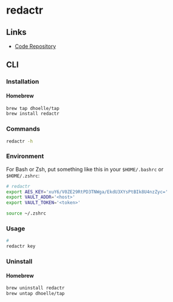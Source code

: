 # redactr

## Links

- [Code Repository](https://github.com/dhoelle/redactr)

## CLI

### Installation

#### Homebrew

```sh
brew tap dhoelle/tap
brew install redactr
```

### Commands

```sh
redactr -h
```

### Environment

For Bash or Zsh, put something like this in your `$HOME/.bashrc` or `$HOME/.zshrc`:

```sh
# redactr
export AES_KEY='xuY6/V0ZE29RtPD3TNWga/EkdU3XYsPtBIk8U4nzZyc='
export VAULT_ADDR='<host>'
export VAULT_TOKEN='<token>'
```

```sh
source ~/.zshrc
```

### Usage

```sh
#
redactr key
```

<!--
#
redactr redact <text>

#
redactr unredact <text>
-->

### Uninstall

#### Homebrew

```sh
brew uninstall redactr
brew untap dhoelle/tap
```
